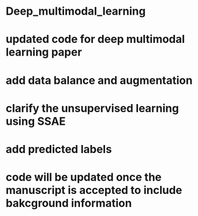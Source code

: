 # Deep_multimodal_learning


# updated code for deep multimodal learning paper
# add data balance and augmentation
# clarify the unsupervised learning using SSAE
# add predicted labels 

# code will be updated once the manuscript is accepted to include bakcground information
